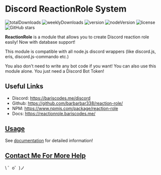 Discord ReactionRole System
=================
![totalDownloads](https://img.shields.io/npm/dt/reaction-role?style=for-the-badge)
![weeklyDownloads](https://img.shields.io/npm/dw/reaction-role?style=for-the-badge)
![version](https://img.shields.io/npm/v/reaction-role?style=for-the-badge)
![nodeVersion](https://img.shields.io/node/v/reaction-role?style=for-the-badge)
![license](https://img.shields.io/npm/l/reaction-role?style=for-the-badge)
![GitHub stars](https://img.shields.io/github/stars/barbarbar338/reaction-role?style=for-the-badge)

**ReactionRole** is a module that allows you to create Discord reaction role easily! Now with database support!

This module is compatible with all node.js discord wrappers (like discord.js, eris, discord.js-commando etc.)

You also don't need to write any bot code if you want! You can also use this module alone. You just need a Discord Bot Token!

Useful Links
------
- Discord: https://bariscodes.me/discord
- Github: https://github.com/barbarbar338/reaction-role/
- NPM: https://www.npmjs.com/package/reaction-role
- Docs: https://reactionrole.bariscodes.me/

[Usage](https://reactionrole.bariscodes.me/)
------------
See [documentation](https://reactionrole.bariscodes.me/) for detailed information!

[Contact Me For More Help](https://bariscodes.me/discord)
-------------------

\ ゜o゜)ノ